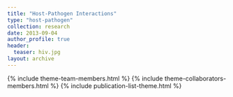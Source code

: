 ```yaml
---
title: "Host-Pathogen Interactions"
type: "host-pathogen"
collection: research
date: 2013-09-04
author_profile: true
header:
  teaser: hiv.jpg
layout: archive
---
```


{% include theme-team-members.html %}
{% include theme-collaborators-members.html %}
{% include publication-list-theme.html %}
